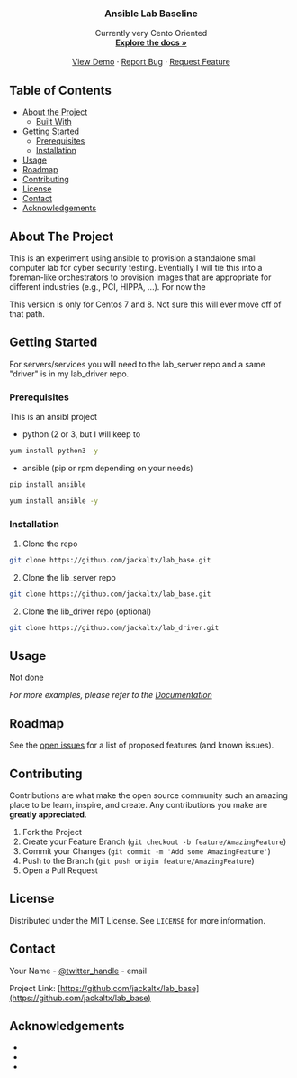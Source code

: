 <!-- PROJECT SHIELDS -->
<!--
*** I'm using markdown "reference style" links for readability.
*** Reference links are enclosed in brackets [ ] instead of parentheses ( ).
*** See the bottom of this document for the declaration of the reference variables
*** for contributors-url, forks-url, etc. This is an optional, concise syntax you may use.
*** https://www.markdownguide.org/basic-syntax/#reference-style-links
-->

<!--
[![Contributors][contributors-shield]][contributors-url]
[![Forks][forks-shield]][forks-url]
[![Stargazers][stars-shield]][stars-url]
[![Issues][issues-shield]][issues-url]
[![MIT License][license-shield]][license-url]
[![LinkedIn][linkedin-shield]][linkedin-url]
-->


<!-- PROJECT LOGO
<br />
<p align="center">
  <a href="https://github.com/jackltx/lab_base">
    <img src="images/logo.png" alt="Logo" width="80" height="80">
  </a>
 -->

  <h3 align="center">Ansible Lab Baseline</h3>

  <p align="center">
    Currently very Cento Oriented
    <br />
    <a href="https://github.com/jackaltx/lab_base"><strong>Explore the docs »</strong></a>
    <br />
    <br />
    <a href="https://github.com/jackaltx/lab_base">View Demo</a>
    ·
    <a href="https://github.com/jackaltx/lab_base/issues">Report Bug</a>
    ·
    <a href="https://github.com/jackaltx/lab_base/issues">Request Feature</a>
  </p>
</p>



<!-- TABLE OF CONTENTS -->
## Table of Contents

* [About the Project](#about-the-project)
  * [Built With](#built-with)
* [Getting Started](#getting-started)
  * [Prerequisites](#prerequisites)
  * [Installation](#installation)
* [Usage](#usage)
* [Roadmap](#roadmap)
* [Contributing](#contributing)
* [License](#license)
* [Contact](#contact)
* [Acknowledgements](#acknowledgements)



<!-- ABOUT THE PROJECT -->
## About The Project

<!-- [![Product Name Screen Shot][product-screenshot]](https://example.com) -->

This is an experiment using ansible to provision a standalone small computer lab for cyber security testing. Eventially I will tie this into a foreman-like orchestrators to provision images that are appropriate for different industries (e.g., PCI, HIPPA, ...).  For now the 

This version is only for Centos 7 and 8.  Not sure this will ever move off of that path.

<!-- GETTING STARTED -->
## Getting Started

For servers/services you will need to the lab_server repo and a same "driver" is in my lab_driver repo.



### Prerequisites

This is an ansibl project

* python (2 or 3, but I will keep to 
```sh
yum install python3 -y
```
* ansible  (pip or rpm depending on your needs)
```sh
pip install ansible
```
```sh
yum install ansible -y
```

### Installation

1. Clone the repo
```sh
git clone https://github.com/jackaltx/lab_base.git
```
2. Clone the lib_server repo
```sh
git clone https://github.com/jackaltx/lab_base.git
```
2. Clone the lib_driver repo (optional)
```sh
git clone https://github.com/jackaltx/lab_driver.git
```


<!-- USAGE EXAMPLES -->
## Usage

Not done

_For more examples, please refer to the [Documentation](https://example.com)_



<!-- ROADMAP -->
## Roadmap

See the [open issues](https://github.com/jackaltx/lab_base/issues) for a list of proposed features (and known issues).



<!-- CONTRIBUTING -->
## Contributing

Contributions are what make the open source community such an amazing place to be learn, inspire, and create. Any contributions you make are **greatly appreciated**.

1. Fork the Project
2. Create your Feature Branch (`git checkout -b feature/AmazingFeature`)
3. Commit your Changes (`git commit -m 'Add some AmazingFeature'`)
4. Push to the Branch (`git push origin feature/AmazingFeature`)
5. Open a Pull Request



<!-- LICENSE -->
## License

Distributed under the MIT License. See `LICENSE` for more information.



<!-- CONTACT -->
## Contact

Your Name - [@twitter_handle](https://twitter.com/twitter_handle) - email

Project Link: [https://github.com/jackaltx/lab_base](https://github.com/jackaltx/lab_base)



<!-- ACKNOWLEDGEMENTS -->
## Acknowledgements

* []()
* []()
* []()





<!-- MARKDOWN LINKS & IMAGES -->
<!-- https://www.markdownguide.org/basic-syntax/#reference-style-links -->
[contributors-shield]: https://img.shields.io/github/contributors/github_username/repo.svg?style=flat-square
[contributors-url]: https://github.com/github_username/repo/graphs/contributors
[forks-shield]: https://img.shields.io/github/forks/github_username/repo.svg?style=flat-square
[forks-url]: https://github.com/github_username/repo/network/members
[stars-shield]: https://img.shields.io/github/stars/github_username/repo.svg?style=flat-square
[stars-url]: https://github.com/github_username/repo/stargazers
[issues-shield]: https://img.shields.io/github/issues/github_username/repo.svg?style=flat-square
[issues-url]: https://github.com/github_username/repo/issues
[license-shield]: https://img.shields.io/github/license/github_username/repo.svg?style=flat-square
[license-url]: https://github.com/github_username/repo/blob/master/LICENSE.txt
[linkedin-shield]: https://img.shields.io/badge/-LinkedIn-black.svg?style=flat-square&logo=linkedin&colorB=555
[linkedin-url]: https://linkedin.com/in/github_username
[product-screenshot]: images/screenshot.png
